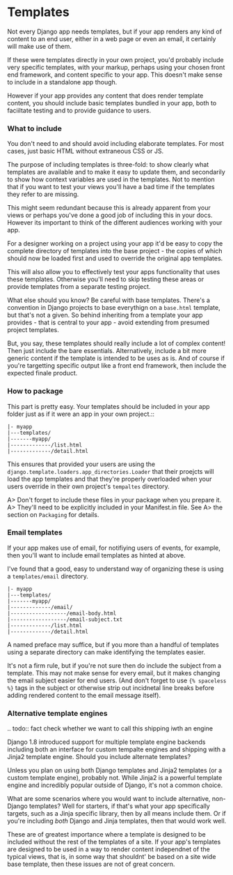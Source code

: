 # Templates

Not every Django app needs templates, but if your app renders any kind
of content to an end user, either in a web page or even an email, it
certainly will make use of them.

If these were templates directly in your own project, you'd probably
include very specific templates, with your markup, perhaps using your
chosen front end framework, and content specific to your app. This
doesn't make sense to include in a standalone app though.

However if your app provides any content that does render template
content, you should include basic templates bundled in your app, both to
faciiltate testing and to provide guidance to users.

### What to include

You don't need to and should avoid including elaborate templates. For
most cases, just basic HTML without extraneous CSS or JS.

The purpose of including templates is three-fold: to show clearly what
templates are available and to make it easy to update them, and secondarily
to show how context variables are used in the templates.
Not to mention that if you want to test your views you'll have a bad time if
the templates they refer to are missing.

This might seem redundant because this is already apparent from your
views or perhaps you've done a good job of including this in your docs. However
its important to think of the different audiences working with your app.

For a designer working on a project using your app it'd be easy to
copy the complete directory of templates into the base project - the copies
of which should now be loaded first and used to override the original
app templates.

This will also allow you to effectively test your apps functionality
that uses these templates. Otherwise you'll need to skip testing these
areas or provide templates from a separate testing project.

What else should you know? Be careful with base templates. There's a
convention in Django projects to base everythign on a `base.html`
template, but that's not a given. So behind inheriting from a template
your app provides - that is central to your app - avoid extending from
presumed project templates.

But, you say, these templates should really include a lot of complex
content! Then just include the bare essentials. Alternatively, include a
bit more generic content if the template is intended to be uses as is.
And of course if you're targetting specific output like a front end
framework, then include the expected finale product.

### How to package

This part is pretty easy. Your templates should be included in
your app folder just as if it were an app in your own project.::

    |- myapp
    |---templates/
    |-------myapp/
    |-------------/list.html
    |-------------/detail.html

This ensures that provided your users are using the
`django.template.loaders.app_directories.Loader` that their proejcts will
load the app templates and that they're properly overloaded
when your users override in their own project's `tempaltes` directory.

A> Don't forget to include these files in your package when you prepare it.
A> They'll need to be explicitly included in your Manifest.in file. See
A> the section on `Packaging` for details.

### Email templates

If your app makes use of email, for notifiying users of events, for
example, then you'll want to include email templates as hinted at above.

I've found that a good, easy to understand way of organizing these is
using a `templates/email` directory.

    |- myapp
    |---templates/
    |-------myapp/
    |-------------/email/
    |------------------/email-body.html
    |------------------/email-subject.txt
    |-------------/list.html
    |-------------/detail.html

A named preface may suffice, but if you more than a handful of templates
using a separate directory can make identifying the templates easier.

It's not a firm rule, but if you're not sure then do include the subject
from a template. This may not make sense for every email, but it makes
changing the email subject easier for end users. (And don't forget to
use `{% spaceless %}` tags in the subject or otherwise strip out
incidnetal line breaks before adding rendered content to the email
message itself).

### Alternative template engines

.. todo:: fact check whether we want to call this shipping iwth an engine

Django 1.8 introduced support for multiple template engine backends
including both an interface for custom tempalte engines and shipping with a
Jinja2 template engine. Should you include alternate templates?

Unless you plan on using both Django templates and Jinja2 templates (or a custom
template engine), probably not. While Jinja2 is a powerful template engine and
incredibly popular outside of Django, it's not a common choice.

What are some scenarios where you would want to include alternative,
non-Django templates? Well for starters, if that's what your app
specifically targets, such as a Jinja specific library, then by all
means include them. Or if you're including *both* Django and Jinja
templates, then that would work well.

These are of greatest importance where a template is designed to be
included without the rest of the templates of a site. If your app's
templates are designed to be used in a way to render content independnet
of the typical views, that is, in some way that shouldnt' be based on a
site wide base template, then these issues are not of great concern.
